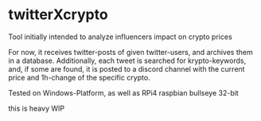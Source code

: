 # twitterXcrypto
Tool initially intended to analyze influencers impact on crypto prices

For now, it receives twitter-posts of given twitter-users, and archives them in a database. Additionally, each tweet is searched for krypto-keywords, and, if some are found, it is posted to a discord channel with the current price and 1h-change of the specific crypto. 

Tested on Windows-Platform, as well as RPi4 raspbian bullseye 32-bit

this is heavy WIP
